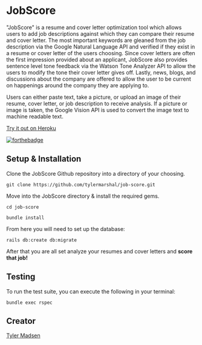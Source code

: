 # JobScore

"JobScore" is a resume and cover letter optimization tool which allows users to add job descriptions against which they can compare their resume and cover letter. The most important keywords are gleaned from the job description via the Google Natural Language API and verified if they exist in a resume or cover letter of the users choosing. Since cover letters are often the first impression provided about an applicant, JobScore also provides sentence level tone feedback via the Watson Tone Analyzer API to allow the users to modify the tone their cover letter gives off. Lastly, news, blogs, and discussions about the company are offered to allow the user to be current on happenings around the company they are applying to.

Users can either paste text, take a picture, or upload an image of their resume, cover letter, or job description to receive analysis. If a picture or image is taken, the Google Vision API is used to convert the image text to machine readable text.

[Try it out on Heroku](https://job-score.herokuapp.com/)

[![forthebadge](http://forthebadge.com/images/badges/made-with-ruby.svg)](#)

## Setup & Installation

Clone the JobScore Github repository into a directory of your choosing.

```
git clone https://github.com/tylermarshal/job-score.git
```

Move into the JobScore directory & install the required gems.

```
cd job-score
```
```
bundle install
```

From here you will need to set up the database:

```
rails db:create db:migrate
```

After that you are all set analyze your resumes and cover letters and **score that job!**

## Testing

To run the test suite, you can execute the following in your terminal:

```
bundle exec rspec
```

## Creator
[Tyler Madsen](https://github.com/tylermarshal)

